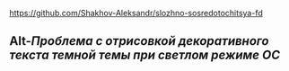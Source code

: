 https://github.com/Shakhov-Aleksandr/slozhno-sosredotochitsya-fd

## Alt-**_Проблема с отрисовкой декоративного текста темной темы при светлом режиме ОС_**
